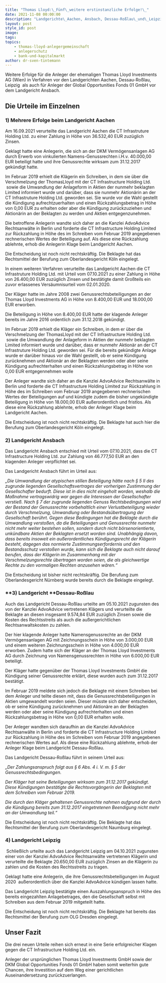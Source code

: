 ```yaml
---
title: "Thomas Lloyd:\_Fünf\_weitere erstinstanzliche Erfolge!\_"
date: 2021-11-08 00:00:00
description: "Landgerichte\_Aachen, Ansbach, Dessau-Roßlau\_und\_Leipzig\_verurteilen CT Infrastructure Holding Ltd. zur Zahlung\_an\_Anleger.\_"
layout: post
style_id: post
image:
tags:
topics:
    - thomas-lloyd-anlegergemeinschaft
    - anlegerschutz
    - bank-und-kapitalmarkt
author: dr-sven-tintemann
---
```

Weitere Erfolge für die Anleger der ehemaligen Thomas Lloyd Investments AG (Wien) in Verfahren vor den Landgerichten Aachen, Dessau-Ro&szlig;lau, Leipzig&nbsp; als auch für Anleger der Global Opportunities Fonds 01 GmbH vor dem Landgericht Ansbach.&nbsp;

## **Die Urteile im Einzelnen**&nbsp;

### **1) Mehrere Erfolge beim Landgericht Aachen&nbsp;**&nbsp;

Am 16.09.2021 verurteilte das Landgericht Aachen die CT Infrastruture Holding Ltd. zu einer Zahlung in Höhe von 36.532,40 EUR zuzüglich Zinsen.&nbsp;

Geklagt hatte eine Anlegerin, die sich an der DKM Vermögensanlagen AG durch Erwerb von vinkulierten Namens-Genussrechten i.H.v. 40.000,00 EUR beteiligt hatte und ihre Genussrechte wirksam zum 31.12.2017 gekündigt hatte.&nbsp;&nbsp;

Im Februar 2019 erhielt die Klägerin ein Schreiben, in dem sie über die Verschmelzung der ThomasLloyd mit der CT Infrastructure Holding Ltd. &nbsp;sowie die Umwandlung der Anlageform in Aktien der nunmehr beklagten Limited informiert wurde und darüber, dass sie nunmehr Aktionärin an der CT Infrastruture Holding Ltd. geworden sei. Sie wurde vor die Wahl gestellt die Kündigung aufrechtzuerhalten und einen Rückzahlungsbetrag in Höhe von 0,00 EUR zu erhalten oder aber die Kündigung zurückzuziehen und Aktionärin an der Beklagten zu werden und Aktien entgegenzunehmen.&nbsp;&nbsp;

Die betroffene Anlegerin wandte sich daher an die Kanzlei AdvoAdvice Rechtsanwälte in Berlin und forderte die CT Infrastructure Holding Limited zur Rückzahlung in Höhe des im Schreiben vom Februar 2019 angegebenen rechnerischen Wertes der Beteiligung auf. Als diese eine Rückzahlung ablehnte, erhob die Anlegerin Klage beim Landgericht Aachen.&nbsp;&nbsp;

Die Entscheidung ist noch nicht rechtskräftig. Die Beklagte hat das Rechtsmittel der Berufung zum Oberlandesgericht Köln eingelegt.&nbsp;&nbsp;

In einem weiteren Verfahren verurteilte das Landgericht Aachen die CT Infrastruture Holding Ltd. mit Urteil vom 07.10.2021 zu einer Zahlung in Höhe von 26.400,00 EUR zuzüglich Zinsen und bestätigte damit Gro&szlig;teils ein zuvor erlassenes Versäumnisurteil vom 02.01.2020.&nbsp;

Der Kläger hatte im Jahre 2008 zwei Genussrechtsbeteiligungen an der Thomas Lloyd Investments AG in Höhe von 8.400,00 EUR und 18.000,00 EUR erworben.&nbsp;&nbsp;

Die Beteiligung in Höhe von 8.400,00 EUR hatte der klagende Anleger bereits im Jahre 2016 ordentlich zum 31.12.2018 gekündigt.&nbsp;&nbsp;

Im Februar 2019 erhielt die Kläger ein Schreiben, in dem er über die Verschmelzung der ThomasLloyd mit der CT Infrastructure Holding Ltd. &nbsp;sowie die Umwandlung der Anlageform in Aktien der nunmehr beklagten Limited informiert wurde und darüber, dass er nunmehr Aktionär an der CT Infrastruture Holding Ltd. geworden sei. Für die bereits gekündigte Anlage wurde er darüber hinaus vor die Wahl gestellt, ob er seine Kündigung zurücknehmen und Aktionär an der Beklagten werden oder aber seine Kündigung aufrechterhalten und einen Rückzahlungsbetrag in Höhe von 0,00 EUR entgegennehmen wolle&nbsp;

Der Anleger wandte sich daher an die Kanzlei AdvoAdvice Rechtsanwälte in Berlin und forderte die CT Infrastructure Holding Limited zur Rückzahlung in Höhe des im Schreiben vom Februar 2019 angegebenen rechnerischen Wertes der Beteiligungen auf und kündigte zudem die bisher ungekündigte Beteiligung in Höhe von 18.000,00 EUR au&szlig;erordentlich und fristlos. Als diese eine Rückzahlung ablehnte, erhob der Anleger Klage beim Landgericht Aachen.&nbsp;

Die Entscheidung ist noch nicht rechtskräftig. Die Beklagte hat auch hier die Berufung zum Oberlandesgericht Köln eingelegt.&nbsp;&nbsp;

### **2) Landgericht Ansbach**&nbsp;

Das Landgericht Ansbach entschied mit Urteil vom 07.10.2021, dass die CT Infrastructure Holding Ltd. zur Zahlung von 46.777,50 EUR an den klagenden Anleger verpflichtet sei.&nbsp;&nbsp;

Das Landgericht Ansbach führt im Urteil aus: &nbsp;

*„Die Umwandlung der atypischen stillen Beteiligung hätte nach &sect; 5 II des zugrunde liegenden Gesellschaftsvertrages der vorherigen Zustimmung der Gesellschafter bedurft. Diese ist in dies nicht eingeholt worden, weshalb die Ma&szlig;nahme vertragswidrig war gegen die Interessen der Gesellschafter verstie&szlig;. Nach &sect; 7 der zugrunde liegenden Genuss Rechtsbedingungen wird der Bestand der Genussrechte vorbehaltlich einer Verlustbeteiligung wieder durch Verschmelzung, Umwandlung oder Bestandsübertragung der Gesellschaft berührt. Gegen diese Bedingungen hat die Beklagte durch die Umwandlung versto&szlig;en, da die Beteiligungen und Genussrechte nunmehr nicht mehr weiter bestehen sollen, sondern durch nicht börsenorientierte, unkündbare Aktien der Beklagten ersetzt worden sind. Unabhängig davon, dass bereits insoweit ein au&szlig;erordentliches Kündigungsrecht der Klägerin besteht, dagegen das normierte Zustimmungserfordernis und den Bestandsschutz versto&szlig;en wurde, kann sich die Beklagte auch nicht darauf berufen, dass der Klägerin im Zusammenhang mit der Verschmelzungsrechte übertragen worden seien, die als gleichwertige Rechte zu den vormaligen Rechten anzusehen wären.“*&nbsp;

Die Entscheidung ist bisher nicht rechtskräftig. Die Berufung zum&nbsp; Oberlandesgericht Nürnberg wurde bereits durch die Beklagte eingelegt.&nbsp;

### **3) Landgericht&nbsp;****Dessau-Ro&szlig;lau**&nbsp;

Auch das Landgericht Dessau-Ro&szlig;lau urteilte am 05.10.2021 zugunsten des von der Kanzlei AdvoAdvice vertretenen Klägers und verurteilte die Beklagte an diesen insgesamt 9.574,84 EUR zuzüglich Zinsen sowie die Kosten des Rechtsstreits als auch die au&szlig;ergerichtlichen Rechtsanwaltskosten zu zahlen. &nbsp;&nbsp;

Der hier klagende Anleger hatte Namensgenussrechte an der DKM Vermögensanlagen AG mit Zeichnungsschein in Höhe von 3.000,00 EUR und einem weiteren Zeichnungsschein in Höhe von 4.000,00 EUR erworben. Zudem hatte sich der Kläger an der Thomas Lloyd Investments AG durch Zeichnung von Namensgenussrechten in Höhe von 6.000,00 EUR beteiligt.&nbsp;&nbsp;

Der Kläger hatte gegenüber der Thomas Lloyd Investments GmbH die Kündigung seiner Genussrechte erklärt, diese wurden auch zum 31.12.2017 bestätigt. &nbsp;&nbsp;

Im Februar 2019 meldete sich jedoch die Beklagte mit einem Schreiben bei dem Anleger und teilte diesen mit, dass die Genussrechtsbeteiligungen in Aktien umgewandelt worden seien. Dieser müsste sich daher entscheiden, ob er seine Kündigung zurücknehmen und Aktionäre an der Beklagten werden oder aber seine Kündigung aufrechterhalten und einen Rückzahlungsbetrag in Höhe von 0,00 EUR erhalten wolle.&nbsp;&nbsp;

Der Anleger wandten sich daraufhin an die Kanzlei AdvoAdvice Rechtsanwälte in Berlin und forderte die CT Infrastructure Holding Limited zur Rückzahlung in Höhe des im Schreiben vom Februar 2019 angegebenen rechnerischen Wertes auf. Als diese eine Rückzahlung ablehnte, erhob der Anleger Klage beim Landgericht Dessau-Ro&szlig;lau.&nbsp;&nbsp;

Das Landgericht Dessau-Ro&szlig;lau führt in seinem Urteil aus:&nbsp;&nbsp;

*„Der Zahlungsanspruch folgt aus &sect; 6 Abs. 4 i. V. m. &sect; 5 der Genussrechtsbedingungen.&nbsp;*

*Der Kläger hat seine Beteiligungen wirksam zum 31.12.2017 gekündigt. Diese Kündigungen bestätigte die Rechtsvorgängerin der Beklagten mit dem Schreiben vom Februar 2019.&nbsp;*

*Die durch den Kläger gehaltenen Genussrechte nahmen aufgrund der durch die Kündigung bereits zum 31.12.2017 eingetretenen Beendigung nicht mehr an der Umwandlung teil.“&nbsp;*

Die Entscheidung ist noch nicht rechtskräftig. Die Beklagte hat das Rechtsmittel der Berufung zum Oberlandesgericht Naumburg eingelegt.

### **4) Landgericht Leipzig&nbsp;**

&nbsp;Schlie&szlig;lich urteilte auch das Landgericht Leipzig am 04.10.2021 zugunsten einer von der Kanzlei AdvoAdvice Rechtsanwälte vertretenen Klägerin und verurteilte die Beklagte 20.650,00 EUR zuzüglich Zinsen an die Klägerin zu zahlen und die Kosten des Rechtsstreits zu tragen.&nbsp;&nbsp;

Geklagt hatte eine Anlegerin, die ihre Genussrechtsbeteiligungen im August 2020&nbsp; au&szlig;erordentlich über die Kanzlei AdvoAdvice kündigen lassen hatte.&nbsp;&nbsp;

Das Landgericht Leipzig bestätigte einen Auszahlungsanspruch in Höhe des bereits eingezahlten Anlagebetrages, den die Gesellschaft selbst mit Schreiben aus dem Februar 2019 mitgeteilt hatte.&nbsp;&nbsp;

Die Entscheidung ist noch nicht rechtskräftig. Die Beklagte hat bereits das Rechtsmittel der Berufung zum OLG Dresden eingelegt.&nbsp;&nbsp;

## **Unser Fazit**&nbsp;

Die drei neuen Urteile reihen sich erneut in eine Serie erfolgreicher Klagen gegen die CT Infrastructure Holding Ltd. ein.&nbsp;

Anleger der ursprünglichen Thomas Lloyd Investments GmbH sowie der DKM Global Opportunities Fonds 01 GmbH haben somit weiterhin gute Chancen, ihre Investition auf dem Weg einer gerichtlichen Auseinandersetzung zurückzuerlangen.&nbsp;

&nbsp;
